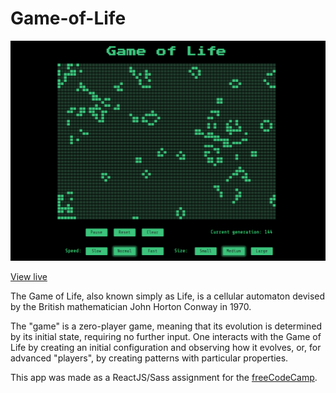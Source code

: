 # Game-of-Life

![Game of Life](https://github.com/ananasij/Game-of-Life/blob/master/GameOfLife.png "Game of Life")

[View live](https://ananasij.github.io/Game-of-Life/)

The Game of Life, also known simply as Life, is a cellular automaton devised by the British mathematician John Horton Conway in 1970.

The "game" is a zero-player game, meaning that its evolution is determined by its initial state, requiring no further input. 
One interacts with the Game of Life by creating an initial configuration and observing how it evolves, or, for advanced "players", 
by creating patterns with particular properties.

This app was made as a ReactJS/Sass assignment for the [freeCodeCamp](https://www.freecodecamp.com/).

